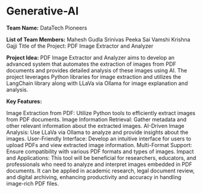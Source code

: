 # Generative-AI
**Team Name:**
DataTech Pioneers

**List of Team Members:**
Mahesh Gudla
Srinivas Peeka
Sai Vamshi Krishna Gajji
Title of the Project:
PDF Image Extractor and Analyzer

**Project Idea:**
PDF Image Extractor and Analyzer aims to develop an advanced system that automates the extraction of images from PDF documents and provides detailed analysis of these images using AI. The project leverages Python libraries for image extraction and utilizes the LangChain library along with LLaVa via Ollama for image explanation and analysis.

**Key Features:**

Image Extraction from PDF: Utilize Python tools to efficiently extract images from PDF documents.
Image Information Retrieval: Gather metadata and other relevant information about the extracted images.
AI-Driven Image Analysis: Use LLaVa via Ollama to analyze and provide insights about the images.
User-Friendly Interface: Develop an intuitive interface for users to upload PDFs and view extracted image information.
Multi-Format Support: Ensure compatibility with various PDF formats and types of images.
Impact and Applications: This tool will be beneficial for researchers, educators, and professionals who need to analyze and interpret images embedded in PDF documents. It can be applied in academic research, legal document review, and digital archiving, enhancing productivity and accuracy in handling image-rich PDF files.
